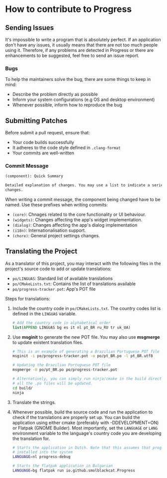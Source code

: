 # How to contribute to Progress

## Sending Issues

It's impossible to write a program that is absolutely perfect. If an application
don't have any issues, it usually means that there are not too much people using
it. Therefore, if any problems are detected in Progress or there are
enhancements to be suggested, feel free to send an issue report.

### Bugs

To help the maintainers solve the bug, there are some things to keep in mind:

* Describe the problem directly as possible
* Inform your system configurations (e.g OS and desktop environment)
* Whenever possible, inform how to reproduce the bug

## Submitting Patches

Before submit a pull request, ensure that:

* Your code builds successfully
* It adheres to the code style defined in `.clang-format`
* Your commits are well-written

### Commit Message

```txt
(component): Quick Summary

Detailed explanation of changes. You may use a list to indicate a series of
changes.
```

When writing a commit message, the component being changed have to be named.
Use these prefixes when writing commits:

* `(core)`: Chnages related to the core functionality or UI behaviour.
* `(widgets)`: Changes affecting the app's widget implementation.
* `(dialog)`: Changes affecting the app's dialog implementation
* `(i18n)`: Internationalisation support.
* `(chore)`: General project settings changes.

## Translating the Project

As a translator of this project, you may interact with the following files in
the project's source code to add or update translations:

* `po/LINGUAS`: Standard list of available translations
* `po/CMakeLists.txt`: Contains the list of translations available
* `po/progress-tracker.pot`: App's POT file

Steps for translations:

1. Include the country code in `po/CMakeLists.txt`. The country codes list
is defined in the `LINGUAS` variable.

    ```cmake
    # Add the country code in alphabetical order
    list(APPEND LINGUAS bg es it nl pt_BR ru_RU tr uk_UA)
    ```

2. Use **msginit** to generate the new POT file. You may also use **msgmerge**
to update existent translation files.

    ```sh
    # This is an example of generating a Brazilian Portuguese POT file
    msginit -i po/progress-tracker.pot -o po/pt_BR.po -l pt_BR.utf8
    ```

    ```sh
    # Updating the Brazilian Portuguese POT file
    msgmerge -U po/pt_BR.po po/progress-tracker.pot

    # Alternatively, you can simply run ninja/cmake in the build directory, and
    # all the .po files will be updated.
    cd build/
    ninja
    ```

3. Translate the strings.

4. Whenever possible, build the source code and run the application to check if
the translations are properly set up. You can build the application using either
cmake (preferably with -DDEVELOPMENT=ON) or Flatpak (GNOME Builder). Most
importantly, set the `LANGUAGE` or `LANG` environment variable to the language's
country code you are developing the translation for.

    ```sh
    # Starts the application in Dutch. Note that this assumes that program was
    # installed into the system
    LANGUAGE=nl progress-debug
    ```

    ```sh
    # Starts the flatpak application in Bulgarian
    LANGUAGE=bg flatpak run io.github.smolblackcat.Progress
    ```

